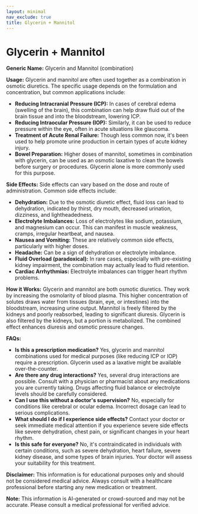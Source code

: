 ```yaml
---
layout: minimal
nav_exclude: true
title: Glycerin + Mannitol
---
```


# Glycerin + Mannitol

**Generic Name:** Glycerin and Mannitol (combination)

**Usage:**  Glycerin and mannitol are often used together as a combination in osmotic diuretics.  The specific usage depends on the formulation and concentration, but common applications include:

* **Reducing Intracranial Pressure (ICP):**  In cases of cerebral edema (swelling of the brain), this combination can help draw fluid out of the brain tissue and into the bloodstream, lowering ICP.
* **Reducing Intraocular Pressure (IOP):**  Similarly, it can be used to reduce pressure within the eye, often in acute situations like glaucoma.
* **Treatment of Acute Renal Failure:** Though less common now, it's been used to help promote urine production in certain types of acute kidney injury.
* **Bowel Preparation:**  Higher doses of mannitol, sometimes in combination with glycerin, can be used as an osmotic laxative to clean the bowels before surgery or procedures.  Glycerin alone is more commonly used for this purpose.

**Side Effects:** Side effects can vary based on the dose and route of administration.  Common side effects include:

* **Dehydration:** Due to the osmotic diuretic effect, fluid loss can lead to dehydration, indicated by thirst, dry mouth, decreased urination, dizziness, and lightheadedness.
* **Electrolyte Imbalances:**  Loss of electrolytes like sodium, potassium, and magnesium can occur.  This can manifest in muscle weakness, cramps, irregular heartbeat, and nausea.
* **Nausea and Vomiting:**  These are relatively common side effects, particularly with higher doses.
* **Headache:** Can be a sign of dehydration or electrolyte imbalance.
* **Fluid Overload (paradoxical):**  In rare cases, especially with pre-existing kidney impairment, the combination may actually lead to fluid retention.
* **Cardiac Arrhythmias:**  Electrolyte imbalances can trigger heart rhythm problems.


**How it Works:** Glycerin and mannitol are both osmotic diuretics.  They work by increasing the osmolarity of blood plasma. This higher concentration of solutes draws water from tissues (brain, eye, or intestines) into the bloodstream, increasing urine output.  Mannitol is freely filtered by the kidneys and poorly reabsorbed, leading to significant diuresis. Glycerin is also filtered by the kidneys, but a portion is metabolized.  The combined effect enhances diuresis and osmotic pressure changes.


**FAQs:**

* **Is this a prescription medication?**  Yes, glycerin and mannitol combinations used for medical purposes (like reducing ICP or IOP) require a prescription. Glycerin used as a laxative might be available over-the-counter.
* **Are there any drug interactions?** Yes, several drug interactions are possible. Consult with a physician or pharmacist about any medications you are currently taking.  Drugs affecting fluid balance or electrolyte levels should be carefully considered.
* **Can I use this without a doctor's supervision?**  No, especially for conditions like cerebral or ocular edema.  Incorrect dosage can lead to serious complications.
* **What should I do if I experience side effects?**  Contact your doctor or seek immediate medical attention if you experience severe side effects like severe dehydration, chest pain, or significant changes in your heart rhythm.
* **Is this safe for everyone?**  No, it's contraindicated in individuals with certain conditions, such as severe dehydration, heart failure, severe kidney disease, and some types of brain injuries.  Your doctor will assess your suitability for this treatment.


**Disclaimer:** This information is for educational purposes only and should not be considered medical advice.  Always consult with a healthcare professional before starting any new medication or treatment.


**Note:** This information is AI-generated or crowd-sourced and may not be accurate. Please consult a medical professional for verified advice.
